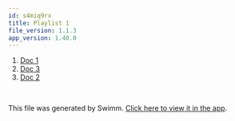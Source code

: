 ```yaml
---
id: s4miq9rx
title: Playlist 1
file_version: 1.1.3
app_version: 1.40.0
---
```


<!-- Steps - Do not remove this comment -->
1. [Doc 1](doc-1.wc7vcwgq.sw.md)
2. [Doc 3](doc-3.8zrp6ih3.sw.md)
3. [Doc 2](doc-2.55v1lk7j.sw.md)


<br/>

This file was generated by Swimm. [Click here to view it in the app](https://staging.swimm.cloud/repos/Z2l0aHViJTNBJTNBZmlzaC1zcGVlY2glM0ElM0FJZGl0WWVnZXJTd2ltbQ==/playlists/s4miq9rx).
